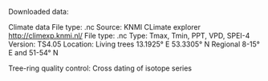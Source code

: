 Downloaded data:

Climate data
File type: .nc
Source: KNMI CLimate explorer http://climexp.knmi.nl/
File type: .nc
Type: Tmax, Tmin, PPT, VPD, SPEI-4
Version: TS4.05
Location: 
    Living trees 13.1925° E 53.3305° N
    Regional 8-15° E and 51-54° N
    
Tree-ring quality control:
Cross dating of isotope series
